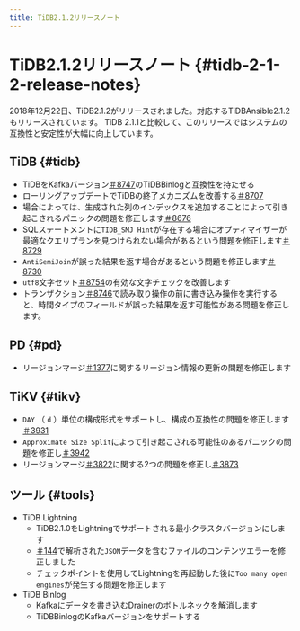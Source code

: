 ```yaml
---
title: TiDB2.1.2リリースノート
---
```


# TiDB2.1.2リリースノート {#tidb-2-1-2-release-notes}

2018年12月22日、TiDB2.1.2がリリースされました。対応するTiDBAnsible2.1.2もリリースされています。 TiDB 2.1.1と比較して、このリリースではシステムの互換性と安定性が大幅に向上しています。

## TiDB {#tidb}

-   TiDBをKafkaバージョン[＃8747](https://github.com/pingcap/tidb/pull/8747)のTiDBBinlogと互換性を持たせる
-   ローリングアップデートでTiDBの終了メカニズムを改善する[＃8707](https://github.com/pingcap/tidb/pull/8707)
-   場合によっては、生成された列のインデックスを追加することによって引き起こされるパニックの問題を修正します[＃8676](https://github.com/pingcap/tidb/pull/8676)
-   SQLステートメントに`TIDB_SMJ Hint`が存在する場合にオプティマイザーが最適なクエリプランを見つけられない場合があるという問題を修正します[＃8729](https://github.com/pingcap/tidb/pull/8729)
-   `AntiSemiJoin`が誤った結果を返す場合があるという問題を修正します[＃8730](https://github.com/pingcap/tidb/pull/8730)
-   `utf8`文字セット[＃8754](https://github.com/pingcap/tidb/pull/8754)の有効な文字チェックを改善します
-   トランザクション[＃8746](https://github.com/pingcap/tidb/pull/8746)で読み取り操作の前に書き込み操作を実行すると、時間タイプのフィールドが誤った結果を返す可能性がある問題を修正します。

## PD {#pd}

-   リージョンマージ[＃1377](https://github.com/pingcap/pd/pull/1377)に関するリージョン情報の更新の問題を修正します

## TiKV {#tikv}

-   `DAY` （ `d` ）単位の構成形式をサポートし、構成の互換性の問題を修正します[＃3931](https://github.com/tikv/tikv/pull/3931)
-   `Approximate Size Split`によって引き起こされる可能性のあるパニックの問題を修正し[＃3942](https://github.com/tikv/tikv/pull/3942)
-   リージョンマージ[＃3822](https://github.com/tikv/tikv/pull/3822)に関する2つの問題を修正し[＃3873](https://github.com/tikv/tikv/pull/3873)

## ツール {#tools}

-   TiDB Lightning
    -   TiDB2.1.0をLightningでサポートされる最小クラスタバージョンにします
    -   [＃144](https://github.com/pingcap/tidb-tools/issues/144)で解析された`JSON`データを含むファイルのコンテンツエラーを修正しました
    -   チェックポイントを使用してLightningを再起動した後に`Too many open engines`が発生する問題を修正します
-   TiDB Binlog
    -   Kafkaにデータを書き込むDrainerのボトルネックを解消します
    -   TiDBBinlogのKafkaバージョンをサポートする
